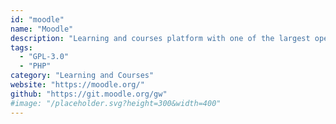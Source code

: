 ```yaml
---
id: "moodle"
name: "Moodle"
description: "Learning and courses platform with one of the largest open source communities worldwide."
tags:
  - "GPL-3.0"
  - "PHP"
category: "Learning and Courses"
website: "https://moodle.org/"
github: "https://git.moodle.org/gw"
#image: "/placeholder.svg?height=300&width=400"
---
```


